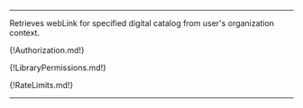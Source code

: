 ---

Retrieves webLink for specified digital catalog from user's organization context.

{!Authorization.md!}

{!LibraryPermissions.md!}

{!RateLimits.md!}

---